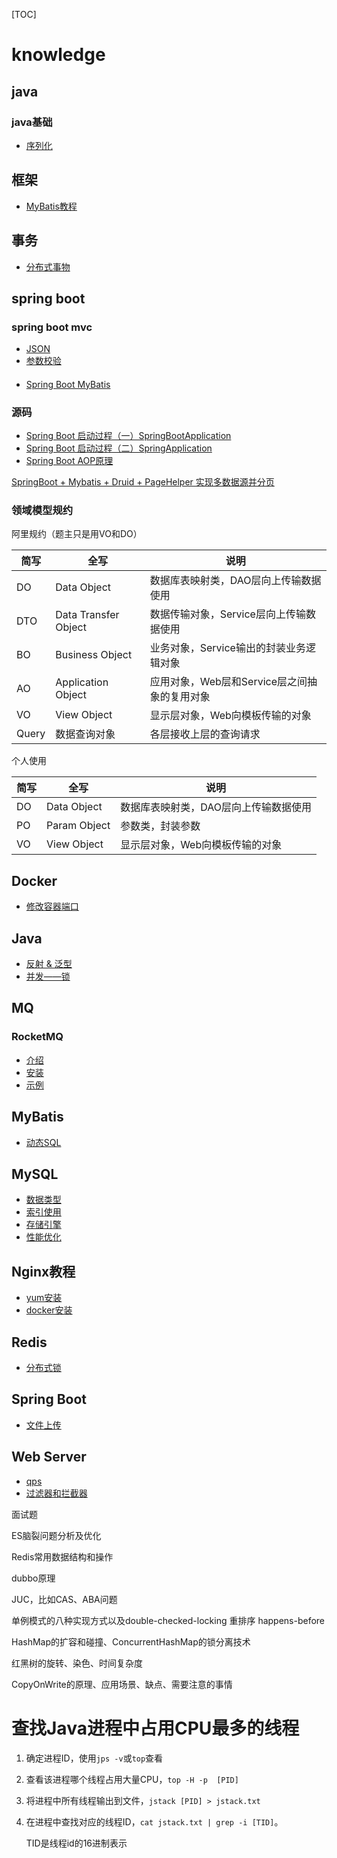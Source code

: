 [TOC]

# knowledge


## java

### java基础

- [序列化](./java/serialize.md)

## 框架

- [MyBatis教程](mybatis/README.md)






## 事务

- [分布式事物](./transaction/distributed%20transaction.md)


## spring boot

### spring boot mvc

- [JSON](./spring-boot-mvc-json/json.md)
- [参数校验](./spring-boot-mvc-validate/validate.md)

#### 

- [Spring Boot MyBatis]()

### 源码

- [Spring Boot 启动过程（一）SpringBootApplication](spring/boot/SpringBootApplication.md)
- [Spring Boot 启动过程（二）SpringApplication](spring/boot/SpringApplication.md)
- [Spring Boot AOP原理](spring/aop/AOP.md)









[SpringBoot + Mybatis + Druid + PageHelper 实现多数据源并分页](https://www.cnblogs.com/xuwujing/p/8964927.html)






### 领域模型规约

阿里规约（题主只是用VO和DO）

|简写|全写|说明|
|---|---|---|
|DO|Data Object|数据库表映射类，DAO层向上传输数据使用|
|DTO|Data Transfer Object|数据传输对象，Service层向上传输数据使用|
|BO|Business Object|业务对象，Service输出的封装业务逻辑对象|
|AO|Application Object|应用对象，Web层和Service层之间抽象的复用对象|
|VO|View Object|显示层对象，Web向模板传输的对象|
|Query|数据查询对象|各层接收上层的查询请求|

个人使用

|简写|全写|说明|
|---|---|---|
|DO|Data Object|数据库表映射类，DAO层向上传输数据使用|
|PO|Param Object|参数类，封装参数|
|VO|View Object|显示层对象，Web向模板传输的对象|





## Docker

- [修改容器端口](docker/modify_the_container_port.md)

## Java

- [反射 & 泛型](./java/reflect%20&%20generics.md)
- [并发——锁](java/juc/lock.md)

## MQ

### RocketMQ

- [介绍](./mq/rocketmq/README.md)
- [安装](./mq/rocketmq/install.md)
- [示例](./mq/rocketmq/example.md)

## MyBatis

- [动态SQL](./mybatis/dynamic_sql.md)

## MySQL

- [数据类型](./mysql/data-type.md)
- [索引使用](./mysql/index.md)
- [存储引擎](./mysql/storage_engines.md)
- [性能优化](./mysql/optimize.md)

## Nginx教程

- [yum安装](./nginx/install-yum.md)
- [docker安装](./nginx/install-docker.md)

## Redis

- [分布式锁](./redis/distributed%20lock.md)

## Spring Boot

- [文件上传](./spring-boot-mvc/file-upload.md)

## Web Server

- [qps](./web-server/qps.md)
- [过滤器和拦截器](https://mp.weixin.qq.com/s/c9d-avYSkhljLNDFVvFggA)














面试题

ES脑裂问题分析及优化

Redis常用数据结构和操作

dubbo原理

JUC，比如CAS、ABA问题

单例模式的八种实现方式以及double-checked-locking 重排序 happens-before

HashMap的扩容和碰撞、ConcurrentHashMap的锁分离技术

红黑树的旋转、染色、时间复杂度

CopyOnWrite的原理、应用场景、缺点、需要注意的事情










# 查找Java进程中占用CPU最多的线程

1. 确定进程ID，使用`jps -v`或`top`查看

2. 查看该进程哪个线程占用大量CPU，`top -H -p  [PID]`

3. 将进程中所有线程输出到文件，`jstack [PID] > jstack.txt`

4. 在进程中查找对应的线程ID，`cat jstack.txt | grep -i [TID]`。 

   TID是线程id的16进制表示



